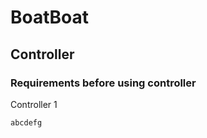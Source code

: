 # **BoatBoat**
## Controller
### Requirements before using controller
Controller 1
```
abcdefg
```

